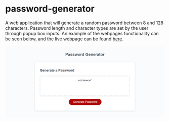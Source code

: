 # password-generator

A web application that will generate a random password between 8 and 128 
characters. Password length and character types are set by the user through
popup box inputs. An example of the webpages functionality can be seen below,
and the live webpage can be found [here](https://cameronmseibel.github.io/password-generator).

![An example password generation of 10 characters, containg upper and lowercase letters and numeric characters.](pwGeneratorScreenshot.png)